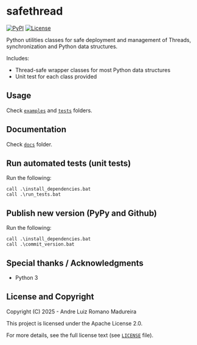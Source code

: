 # safethread

[![PyPI](https://img.shields.io/pypi/v/safethread)](https://pypi.org/project/safethread/)
[![License](https://img.shields.io/github/license/andre-romano/safethread)](https://github.com/andre-romano/safethread/blob/main/LICENSE)

Python utilities classes for safe deployment and management of Threads, synchronization and Python data structures.

Includes:
- Thread-safe wrapper classes for most Python data structures
- Unit test for each class provided

## Usage

Check [``examples``](./examples/) and [``tests``](./tests/) folders.

## Documentation

Check [``docs``](./docs/) folder.

## Run automated tests (unit tests)

Run the following:

```batch
call .\install_dependencies.bat
call .\run_tests.bat
```

## Publish new version (PyPy and Github)

Run the following:

```batch
call .\install_dependencies.bat
call .\commit_version.bat
```

## Special thanks / Acknowledgments

- Python 3

## License and Copyright

Copyright (C) 2025 - Andre Luiz Romano Madureira

This project is licensed under the Apache License 2.0.  

For more details, see the full license text (see [``LICENSE``](./LICENSE) file).
